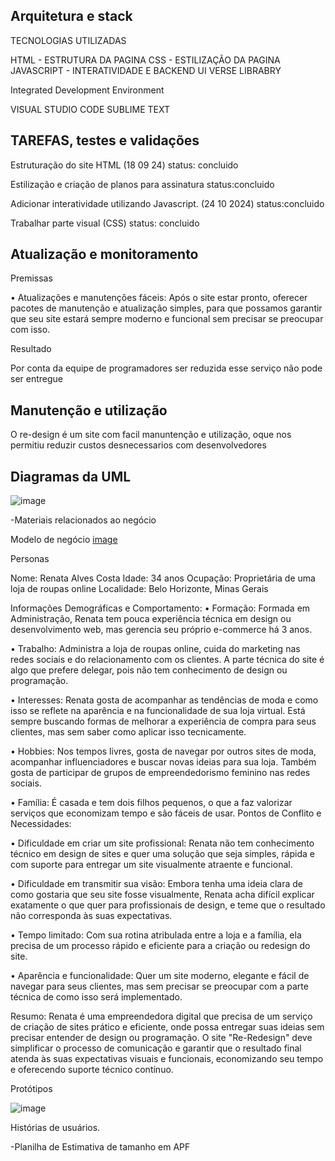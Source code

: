 ## Arquitetura e stack

TECNOLOGIAS UTILIZADAS

HTML - ESTRUTURA DA PAGINA
CSS - ESTILIZAÇÃO DA PAGINA
JAVASCRIPT - INTERATIVIDADE E BACKEND
UI VERSE LIBRABRY 



Integrated Development Environment

VISUAL STUDIO CODE
SUBLIME TEXT







## TAREFAS, testes e validações

Estruturação do site HTML (18 09 24)
status: concluido

Estilização e criação de planos para assinatura
status:concluido

Adicionar interatividade utilizando Javascript. (24 10 2024)
status:concluido

Trabalhar parte visual (CSS)
status: concluido




## Atualização e monitoramento


Premissas

• Atualizações e manutenções fáceis: Após o site estar pronto, oferecer
pacotes de manutenção e atualização simples, para que possamos
garantir que seu site estará sempre moderno e funcional sem precisar
se preocupar com isso.

Resultado

Por conta da equipe de programadores ser reduzida esse serviço não pode ser entregue



## Manutenção e utilização

O re-design é um site com facil manuntenção e utilização, oque nos permitiu reduzir custos desnecessarios com desenvolvedores



## Diagramas da UML

![image](https://github.com/user-attachments/assets/c20a530c-4da5-4e13-85ea-16a293e68202)


-Materiais relacionados ao negócio







Modelo de negócio
[image](https://github.com/user-attachments/assets/2eb635bf-e7c1-4a0b-8dfe-71ac2e7a8b6e)


Personas 


Nome: Renata Alves Costa
Idade: 34 anos
Ocupação: Proprietária de uma loja de roupas online
Localidade: Belo Horizonte, Minas Gerais



Informações Demográficas e Comportamento:
• Formação: Formada em Administração, Renata tem pouca experiência
técnica em design ou desenvolvimento web, mas gerencia seu próprio
e-commerce há 3 anos.

• Trabalho: Administra a loja de roupas online, cuida do marketing nas
redes sociais e do relacionamento com os clientes. A parte técnica do
site é algo que prefere delegar, pois não tem conhecimento de design
ou programação.

• Interesses: Renata gosta de acompanhar as tendências de moda e
como isso se reflete na aparência e na funcionalidade de sua loja
virtual. Está sempre buscando formas de melhorar a experiência de
compra para seus clientes, mas sem saber como aplicar isso
tecnicamente.

• Hobbies: Nos tempos livres, gosta de navegar por outros sites de moda,
acompanhar influenciadores e buscar novas ideias para sua loja.
Também gosta de participar de grupos de empreendedorismo feminino
nas redes sociais.

• Família: É casada e tem dois filhos pequenos, o que a faz valorizar
serviços que economizam tempo e são fáceis de usar.
Pontos de Conflito e Necessidades:

• Dificuldade em criar um site profissional: Renata não tem
conhecimento técnico em design de sites e quer uma solução que seja
simples, rápida e com suporte para entregar um site visualmente
atraente e funcional.

• Dificuldade em transmitir sua visão: Embora tenha uma ideia clara de
como gostaria que seu site fosse visualmente, Renata acha difícil
explicar exatamente o que quer para profissionais de design, e teme
que o resultado não corresponda às suas expectativas.

• Tempo limitado: Com sua rotina atribulada entre a loja e a família, ela
precisa de um processo rápido e eficiente para a criação ou redesign do
site.

• Aparência e funcionalidade: Quer um site moderno, elegante e fácil de
navegar para seus clientes, mas sem precisar se preocupar com a parte
técnica de como isso será implementado.


Resumo:
Renata é uma empreendedora digital que precisa de um serviço de criação de
sites prático e eficiente, onde possa entregar suas ideias sem precisar
entender de design ou programação. O site "Re-Redesign" deve simplificar o
processo de comunicação e garantir que o resultado final atenda às suas
expectativas visuais e funcionais, economizando seu tempo e oferecendo
suporte técnico contínuo.


Protótipos 

![image](https://github.com/user-attachments/assets/1c58a840-efd6-4eae-8c3b-0794dbf26aa7)


Histórias de usuários.







-Planilha de Estimativa de tamanho em APF

 
